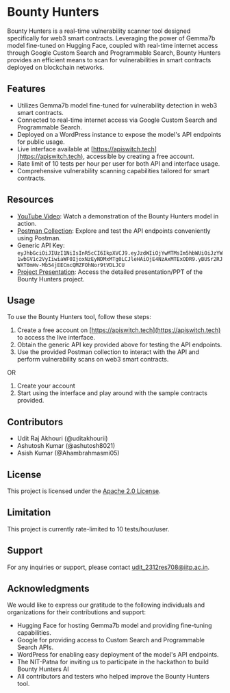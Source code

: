 # Bounty Hunters

Bounty Hunters is a real-time vulnerability scanner tool designed specifically for web3 smart contracts. Leveraging the power of Gemma7b model fine-tuned on Hugging Face, coupled with real-time internet access through Google Custom Search and Programmable Search, Bounty Hunters provides an efficient means to scan for vulnerabilities in smart contracts deployed on blockchain networks.

## Features

- Utilizes Gemma7b model fine-tuned for vulnerability detection in web3 smart contracts.
- Connected to real-time internet access via Google Custom Search and Programmable Search.
- Deployed on a WordPress instance to expose the model's API endpoints for public usage.
- Live interface available at [https://apiswitch.tech](https://apiswitch.tech), accessible by creating a free account.
- Rate limit of 10 tests per hour per user for both API and interface usage.
- Comprehensive vulnerability scanning capabilities tailored for smart contracts.

## Resources

- [YouTube Video](https://youtu.be/G74Zm3atqPA): Watch a demonstration of the Bounty Hunters model in action.
- [Postman Collection](http://postman.com/bounty-hunters/): Explore and test the API endpoints conveniently using Postman.
- Generic API Key: `eyJhbGciOiJIUzI1NiIsInR5cCI6IkpXVCJ9.eyJzdWIiOjYwMTMsIm5hbWUiOiJzYW1wbGV1c2VyIiwiaWF0IjoxNzEyNDMxMTg0LCJleHAiOjE4NzAxMTExODR9.yBUSr2RJWXT0mHv-Mb54jEECmcQMZFOhNor9tVDLJCU`
- [Project Presentation](https://projectai.tech/123): Access the detailed presentation/PPT of the Bounty Hunters project.

## Usage

To use the Bounty Hunters tool, follow these steps:

1. Create a free account on [https://apiswitch.tech](https://apiswitch.tech) to access the live interface.
2. Obtain the generic API key provided above for testing the API endpoints.
3. Use the provided Postman collection to interact with the API and perform vulnerability scans on web3 smart contracts.

OR
1. Create your account
2. Start using the interface and play around with the sample contracts provided. 

## Contributors

- Udit Raj Akhouri (@uditakhourii)
- Ashutosh Kumar (@ashutosh8021)
- Asish Kumar (@Ahambrahmasmi05)

## License

This project is licensed under the [Apache 2.0 License](LICENSE).

## Limitation

This project is currently rate-limited to 10 tests/hour/user.

## Support

For any inquiries or support, please contact [udit_2312res708@iitp.ac.in](mailto:udit_2312res708@iitp.ac.in).

## Acknowledgments

We would like to express our gratitude to the following individuals and organizations for their contributions and support:

- Hugging Face for hosting Gemma7b model and providing fine-tuning capabilities.
- Google for providing access to Custom Search and Programmable Search APIs.
- WordPress for enabling easy deployment of the model's API endpoints.
- The NIT-Patna for inviting us to participate in the hackathon to build Bounty Hunters AI
- All contributors and testers who helped improve the Bounty Hunters tool.
